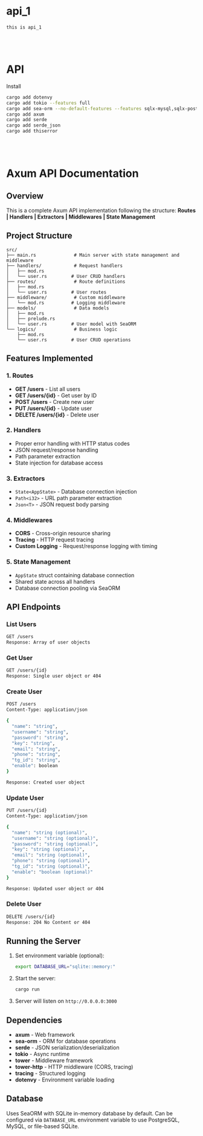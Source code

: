 # api_1
    this is api_1



<!--------------------------------------------------------------------------------- API -->
<br><br>

# API
<!------------------------- Install -->
Install
```bash
cargo add dotenvy
cargo add tokio --features full
cargo add sea-orm --no-default-features --features sqlx-mysql,sqlx-postgres,sqlx-sqlite,runtime-async-std-rustls,runtime-tokio-rustls,macros,debug-print,seaography,with-uuid,with-chrono,with-json,with-bigdecimal,with-time
cargo add axum
cargo add serde
cargo add serde_json
cargo add thiserror
```



<!--------------------------------------------------------------------------------- API -->
<br><br>

# Axum API Documentation

## Overview
This is a complete Axum API implementation following the structure: **Routes | Handlers | Extractors | Middlewares | State Management**

## Project Structure
```
src/
├── main.rs              # Main server with state management and middleware
├── handlers/            # Request handlers
│   ├── mod.rs
│   └── user.rs         # User CRUD handlers
├── routes/              # Route definitions
│   ├── mod.rs
│   └── user.rs         # User routes
├── middleware/          # Custom middleware
│   └── mod.rs          # Logging middleware
├── models/              # Data models
│   ├── mod.rs
│   ├── prelude.rs
│   └── user.rs         # User model with SeaORM
└── logics/              # Business logic
    ├── mod.rs
    └── user.rs         # User CRUD operations
```

## Features Implemented

### 1. Routes
- **GET /users** - List all users
- **GET /users/{id}** - Get user by ID
- **POST /users** - Create new user
- **PUT /users/{id}** - Update user
- **DELETE /users/{id}** - Delete user

### 2. Handlers
- Proper error handling with HTTP status codes
- JSON request/response handling
- Path parameter extraction
- State injection for database access

### 3. Extractors
- `State<AppState>` - Database connection injection
- `Path<i32>` - URL path parameter extraction
- `Json<T>` - JSON request body parsing

### 4. Middlewares
- **CORS** - Cross-origin resource sharing
- **Tracing** - HTTP request tracing
- **Custom Logging** - Request/response logging with timing

### 5. State Management
- `AppState` struct containing database connection
- Shared state across all handlers
- Database connection pooling via SeaORM

## API Endpoints

### List Users
```bash
GET /users
Response: Array of user objects
```

### Get User
```bash
GET /users/{id}
Response: Single user object or 404
```

### Create User
```bash
POST /users
Content-Type: application/json

{
  "name": "string",
  "username": "string", 
  "password": "string",
  "key": "string",
  "email": "string",
  "phone": "string",
  "tg_id": "string",
  "enable": boolean
}

Response: Created user object
```

### Update User
```bash
PUT /users/{id}
Content-Type: application/json

{
  "name": "string (optional)",
  "username": "string (optional)",
  "password": "string (optional)", 
  "key": "string (optional)",
  "email": "string (optional)",
  "phone": "string (optional)",
  "tg_id": "string (optional)",
  "enable": "boolean (optional)"
}

Response: Updated user object or 404
```

### Delete User
```bash
DELETE /users/{id}
Response: 204 No Content or 404
```

## Running the Server

1. Set environment variable (optional):
   ```bash
   export DATABASE_URL="sqlite::memory:"
   ```

2. Start the server:
   ```bash
   cargo run
   ```

3. Server will listen on `http://0.0.0.0:3000`

## Dependencies
- **axum** - Web framework
- **sea-orm** - ORM for database operations
- **serde** - JSON serialization/deserialization
- **tokio** - Async runtime
- **tower** - Middleware framework
- **tower-http** - HTTP middleware (CORS, tracing)
- **tracing** - Structured logging
- **dotenvy** - Environment variable loading

## Database
Uses SeaORM with SQLite in-memory database by default. Can be configured via `DATABASE_URL` environment variable to use PostgreSQL, MySQL, or file-based SQLite.
